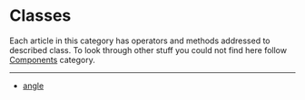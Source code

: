 # <i class="fa fa-tags"></i> Classes

Each article in this category has operators and methods addressed to described class. To look through other stuff you could not find here follow [Components](../components/README.md) category.

---

* [angle](angle/README.md)